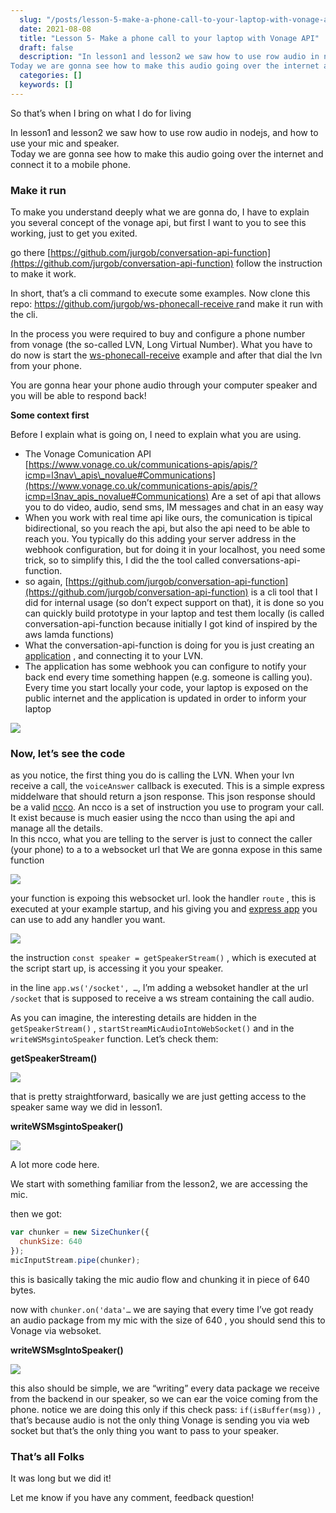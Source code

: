 ```yaml
---
  slug: "/posts/lesson-5-make-a-phone-call-to-your-laptop-with-vonage-api/"
  date: 2021-08-08
  title: "Lesson 5- Make a phone call to your laptop with Vonage API"
  draft: false
  description: "In lesson1 and lesson2 we saw how to use row audio in nodejs, and how to use your mic and speaker. 
Today we are gonna see how to make this audio going over the internet and connect it to a mobile…"
  categories: []
  keywords: []
---
```

  
So that’s when I bring on what I do for living

In lesson1 and lesson2 we saw how to use row audio in nodejs, and how to use your mic and speaker.   
Today we are gonna see how to make this audio going over the internet and connect it to a mobile phone.

### Make it run

To make you understand deeply what we are gonna do, I have to explain you several concept of the vonage api, but first I want to you to see this working, just to get you exited.

go there [https://github.com/jurgob/conversation-api-function](https://github.com/jurgob/conversation-api-function) follow the instruction to make it work.

In short, that’s a cli command to execute some examples. Now clone this repo: [https://github.com/jurgob/ws-phonecall-receive r](https://github.com/jurgob/ws-phonecall-receiver)and make it run with the cli.

In the process you were required to buy and configure a phone number from vonage (the so-called LVN, Long Virtual Number). What you have to do now is start the [ws-phonecall-receive](https://github.com/jurgob/ws-phonecall-receiver) example and after that dial the lvn from your phone.

You are gonna hear your phone audio through your computer speaker and you will be able to respond back!

**Some context first**

Before I explain what is going on, I need to explain what you are using.

*   The Vonage Comunication API [https://www.vonage.co.uk/communications-apis/apis/?icmp=l3nav\_apis\_novalue#Communications](https://www.vonage.co.uk/communications-apis/apis/?icmp=l3nav_apis_novalue#Communications) Are a set of api that allows you to do video, audio, send sms, IM messages and chat in an easy way
*   When you work with real time api like ours, the comunication is tipical bidirectional, so you reach the api, but also the api need to be able to reach you. You typically do this adding your server address in the webhook configuration, but for doing it in your localhost, you need some trick, so to simplify this, I did the the tool called conversations-api-function.
*   so again, [https://github.com/jurgob/conversation-api-function](https://github.com/jurgob/conversation-api-function) is a cli tool that I did for internal usage (so don’t expect support on that), it is done so you can quickly build prototype in your laptop and test them locally (is called conversation-api-function because initially I got kind of inspired by the aws lamda functions)
*   What the conversation-api-function is doing for you is just creating an [application](https://developer.nexmo.com/application/overview) , and connecting it to your LVN.
*   The application has some webhook you can configure to notify your back end every time something happen (e.g. someone is calling you). Every time you start locally your code, your laptop is exposed on the public internet and the application is updated in order to inform your laptop

![](/images/lesson-5-make-a-phone-call-to-your-laptop-with-vonage-api-0.png)

### Now, let’s see the code

as you notice, the first thing you do is calling the LVN. When your lvn receive a call, the `voiceAnswer` callback is executed. This is a simple express middelware that should return a json response. This json response should be a valid [ncco](https://developer.nexmo.com/voice/voice-api/ncco-reference). An ncco is a set of instruction you use to program your call. It exist because is much easier using the ncco than using the api and manage all the details.   
In this ncco, what you are telling to the server is just to connect the caller (your phone) to a to a websocket url that We are gonna expose in this same function

![](/images/lesson-5-make-a-phone-call-to-your-laptop-with-vonage-api-1.png)

your function is expoing this websocket url. look the handler `route` , this is executed at your example startup, and his giving you and [express app](https://expressjs.com/en/4x/api.html#app) you can use to add any handler you want.

![](/images/lesson-5-make-a-phone-call-to-your-laptop-with-vonage-api-2.png)

the instruction `const speaker = getSpeakerStream()` , which is executed at the script start up, is accessing it you your speaker.

in the line `app.ws('/socket', …`, I’m adding a websoket handler at the url `/socket` that is supposed to receive a ws stream containing the call audio.

As you can imagine, the interesting details are hidden in the `getSpeakerStream()` , `startStreamMicAudioIntoWebSocket()` and in the `writeWSMsgintoSpeaker` function. Let’s check them:

**getSpeakerStream()**

![](/images/lesson-5-make-a-phone-call-to-your-laptop-with-vonage-api-3.png)

that is pretty straightforward, basically we are just getting access to the speaker same way we did in lesson1.

**writeWSMsgintoSpeaker()**

![](/images/lesson-5-make-a-phone-call-to-your-laptop-with-vonage-api-4.png)

A lot more code here.

We start with something familiar from the lesson2, we are accessing the mic.

then we got:

```js
var chunker = new SizeChunker({  
  chunkSize: 640   
});  
micInputStream.pipe(chunker);
```

this is basically taking the mic audio flow and chunking it in piece of 640 bytes.

now with `chunker.on('data'…` we are saying that every time I’ve got ready an audio package from my mic with the size of 640 , you should send this to Vonage via websoket.

**writeWSMsgIntoSpeaker()**

![](/images/lesson-5-make-a-phone-call-to-your-laptop-with-vonage-api-5.png)

this also should be simple, we are “writing” every data package we receive from the backend in our speaker, so we can ear the voice coming from the phone. notice we are doing this only if this check pass: `if(isBuffer(msg))` , that’s because audio is not the only thing Vonage is sending you via web socket but that’s the only thing you want to pass to your speaker.

### That’s all Folks

It was long but we did it!

Let me know if you have any comment, feedback question!
  